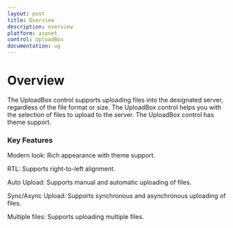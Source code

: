 ```yaml
---
layout: post
title: Overview
description: overview
platform: aspnet
control: UploadBox
documentation: ug
---
```


# Overview

The UploadBox control supports uploading files into the designated server, regardless of the file format or size. The UploadBox control helps you with the selection of files to upload to the server. The UploadBox control has theme support.

### Key Features

Modern look: Rich appearance with theme support.

RTL: Supports right-to-left alignment.

Auto Upload: Supports manual and automatic uploading of files.

Sync/Async Upload: Supports synchronous and asynchronous uploading of files.

Multiple files: Supports uploading multiple files.

